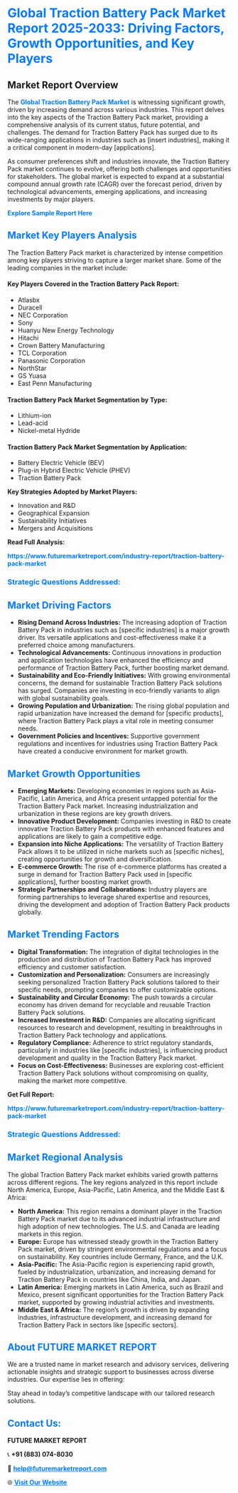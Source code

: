 <h1 style="color: #007BFF;">Global Traction Battery Pack Market Report 2025-2033: Driving Factors, Growth Opportunities, and Key Players</h1>

<section id="overview">
<h2>Market Report Overview</h2>
<p>The <a href="https://www.futuremarketreport.com/industry-report/traction-battery-pack-market" style="color: #007BFF; text-decoration: none;"><strong>Global Traction Battery Pack Market</strong></a> is witnessing significant growth, driven by increasing demand across various industries. This report delves into the key aspects of the Traction Battery Pack market, providing a comprehensive analysis of its current status, future potential, and challenges. The demand for Traction Battery Pack has surged due to its wide-ranging applications in industries such as [insert industries], making it a critical component in modern-day [applications].</p>
<p>As consumer preferences shift and industries innovate, the Traction Battery Pack market continues to evolve, offering both challenges and opportunities for stakeholders. The global market is expected to expand at a substantial compound annual growth rate (CAGR) over the forecast period, driven by technological advancements, emerging applications, and increasing investments by major players.</p>
</section>

<section id="overview">
<p><a href="https://www.futuremarketreport.com/request-sample/reportId=126418" style="color: #007BFF; text-decoration: none;"><strong>Explore Sample Report Here</strong></a></p>
</section>

<section id="key-players">
<h2 style="color: #007BFF;">Market Key Players Analysis</h2>
<p>The Traction Battery Pack market is characterized by intense competition among key players striving to capture a larger market share. Some of the leading companies in the market include:</p>
<h4>Key Players Covered in the Traction Battery Pack Report:</h4>
<ul><li>Atlasbx</li><li>Duracell</li><li>NEC Corporation</li><li>Sony</li><li>Huanyu New Energy Technology</li><li>Hitachi</li><li>Crown Battery Manufacturing</li><li>TCL Corporation</li><li>Panasonic Corporation</li><li>NorthStar</li><li>GS Yuasa</li><li>East Penn Manufacturing</li></ul>
<h4>Traction Battery Pack Market Segmentation by Type:</h4>
<ul><li>Lithium-ion</li><li>Lead-acid</li><li>Nickel-metal Hydride</li></ul>

<h4>Traction Battery Pack Market Segmentation by Application:</h4>
<ul><li>Battery Electric Vehicle (BEV)</li><li>Plug-in Hybrid Electric Vehicle (PHEV)</li><li>Traction Battery Pack</li></ul>
<p><strong>Key Strategies Adopted by Market Players:</strong></p>
<ul>
<li>Innovation and R&D</li>
<li>Geographical Expansion</li>
<li>Sustainability Initiatives</li>
<li>Mergers and Acquisitions</li>
</ul>
</section>

<section>
<p><strong>Read Full Analysis: </strong></p><a href="https://www.futuremarketreport.com/industry-report/traction-battery-pack-market" style="color: #007BFF; text-decoration: none;"><strong>https://www.futuremarketreport.com/industry-report/traction-battery-pack-market</strong></a>
<h3 style="color: #007BFF;">Strategic Questions Addressed:</h3>
</section>

<section id="driving-factors">
<h2 style="color: #007BFF;">Market Driving Factors</h2>
<ul>
<li><strong>Rising Demand Across Industries:</strong> The increasing adoption of Traction Battery Pack in industries such as [specific industries] is a major growth driver. Its versatile applications and cost-effectiveness make it a preferred choice among manufacturers.</li>
<li><strong>Technological Advancements:</strong> Continuous innovations in production and application technologies have enhanced the efficiency and performance of Traction Battery Pack, further boosting market demand.</li>
<li><strong>Sustainability and Eco-Friendly Initiatives:</strong> With growing environmental concerns, the demand for sustainable Traction Battery Pack solutions has surged. Companies are investing in eco-friendly variants to align with global sustainability goals.</li>
<li><strong>Growing Population and Urbanization:</strong> The rising global population and rapid urbanization have increased the demand for [specific products], where Traction Battery Pack plays a vital role in meeting consumer needs.</li>
<li><strong>Government Policies and Incentives:</strong> Supportive government regulations and incentives for industries using Traction Battery Pack have created a conducive environment for market growth.</li>
</ul>
</section>

<section id="growth-opportunities">
<h2 style="color: #007BFF;">Market Growth Opportunities</h2>
<ul>
<li><strong>Emerging Markets:</strong> Developing economies in regions such as Asia-Pacific, Latin America, and Africa present untapped potential for the Traction Battery Pack market. Increasing industrialization and urbanization in these regions are key growth drivers.</li>
<li><strong>Innovative Product Development:</strong> Companies investing in R&D to create innovative Traction Battery Pack products with enhanced features and applications are likely to gain a competitive edge.</li>
<li><strong>Expansion into Niche Applications:</strong> The versatility of Traction Battery Pack allows it to be utilized in niche markets such as [specific niches], creating opportunities for growth and diversification.</li>
<li><strong>E-commerce Growth:</strong> The rise of e-commerce platforms has created a surge in demand for Traction Battery Pack used in [specific applications], further boosting market growth.</li>
<li><strong>Strategic Partnerships and Collaborations:</strong> Industry players are forming partnerships to leverage shared expertise and resources, driving the development and adoption of Traction Battery Pack products globally.</li>
</ul>
</section>

<section id="trending-factors">
<h2 style="color: #007BFF;">Market Trending Factors</h2>
<ul>
<li><strong>Digital Transformation:</strong> The integration of digital technologies in the production and distribution of Traction Battery Pack has improved efficiency and customer satisfaction.</li>
<li><strong>Customization and Personalization:</strong> Consumers are increasingly seeking personalized Traction Battery Pack solutions tailored to their specific needs, prompting companies to offer customizable options.</li>
<li><strong>Sustainability and Circular Economy:</strong> The push towards a circular economy has driven demand for recyclable and reusable Traction Battery Pack solutions.</li>
<li><strong>Increased Investment in R&D:</strong> Companies are allocating significant resources to research and development, resulting in breakthroughs in Traction Battery Pack technology and applications.</li>
<li><strong>Regulatory Compliance:</strong> Adherence to strict regulatory standards, particularly in industries like [specific industries], is influencing product development and quality in the Traction Battery Pack market.</li>
<li><strong>Focus on Cost-Effectiveness:</strong> Businesses are exploring cost-efficient Traction Battery Pack solutions without compromising on quality, making the market more competitive.</li>
</ul>
</section>

<section>
<p><strong>Get Full Report: </strong></p><a href="https://www.futuremarketreport.com/industry-report/traction-battery-pack-market" style="color: #007BFF; text-decoration: none;"><strong>https://www.futuremarketreport.com/industry-report/traction-battery-pack-market</strong></a>
<h3 style="color: #007BFF;">Strategic Questions Addressed:</h3>
</section>


<section id="regional-analysis">
<h2 style="color: #007BFF;">Market Regional Analysis</h2>
<p>The global Traction Battery Pack market exhibits varied growth patterns across different regions. The key regions analyzed in this report include North America, Europe, Asia-Pacific, Latin America, and the Middle East & Africa:</p>
<ul>
<li><strong>North America:</strong> This region remains a dominant player in the Traction Battery Pack market due to its advanced industrial infrastructure and high adoption of new technologies. The U.S. and Canada are leading markets in this region.</li>
<li><strong>Europe:</strong> Europe has witnessed steady growth in the Traction Battery Pack market, driven by stringent environmental regulations and a focus on sustainability. Key countries include Germany, France, and the U.K.</li>
<li><strong>Asia-Pacific:</strong> The Asia-Pacific region is experiencing rapid growth, fueled by industrialization, urbanization, and increasing demand for Traction Battery Pack in countries like China, India, and Japan.</li>
<li><strong>Latin America:</strong> Emerging markets in Latin America, such as Brazil and Mexico, present significant opportunities for the Traction Battery Pack market, supported by growing industrial activities and investments.</li>
<li><strong>Middle East & Africa:</strong> The region’s growth is driven by expanding industries, infrastructure development, and increasing demand for Traction Battery Pack in sectors like [specific sectors].</li>
</ul>
</section>

<footer>
<h2 style="color: #007BFF;">About FUTURE MARKET REPORT</h2>
<p>We are a trusted name in market research and advisory services, delivering actionable insights and strategic support to businesses across diverse industries. Our expertise lies in offering:</p>

<p>Stay ahead in today’s competitive landscape with our tailored research solutions.</p>

<h2 style="color: #007BFF;">Contact Us:</h2>
<p><strong>FUTURE MARKET REPORT</strong></p>
<p>📞 <strong>+91 (883) 074-8030</strong></p>
<p>📧 <strong><a href="mailto:help@futuremarketreport.com" style="color: #007BFF;">help@futuremarketreport.com</a></strong></p>
<p>🌐 <strong><a href="https://www.futuremarketreport.com/" style="color: #007BFF;">Visit Our Website</a></strong></p>
</footer>